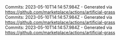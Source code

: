 Commits: 2023-05-10T14:14:57.984Z - Generated via https://github.com/marketplace/actions/artificial-grass
<br>
Commits: 2023-05-10T14:14:57.984Z - Generated via https://github.com/marketplace/actions/artificial-grass
<br>
Commits: 2023-05-10T14:14:57.984Z - Generated via https://github.com/marketplace/actions/artificial-grass
<br>
